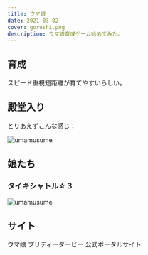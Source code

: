 ```yaml
---
title: ウマ娘
date: 2021-03-02
cover: gorushi.png
description: ウマ娘育成ゲーム始めてみた。
---
```



## 育成
スピード重視短距離が育てやすいらしい。

## 殿堂入り
とりあえずこんな感じ：

![umamusume](./umamusume.png)

## 娘たち

### タイキシャトル☆３

![umamusume](./taikishatoru.png)


## サイト

<LinkExternal to="https://umamusume.jp/">ウマ娘 プリティーダービー 公式ポータルサイト</LinkExternal>
